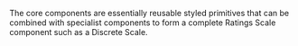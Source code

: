 The core components are essentially reusable styled primitives that can be combined with specialist components to form a complete Ratings Scale component such as a Discrete Scale.
